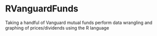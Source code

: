 # RVanguardFunds
Taking a handful of Vanguard mutual funds perform data wrangling and graphing  of prices/dividends using the R language
